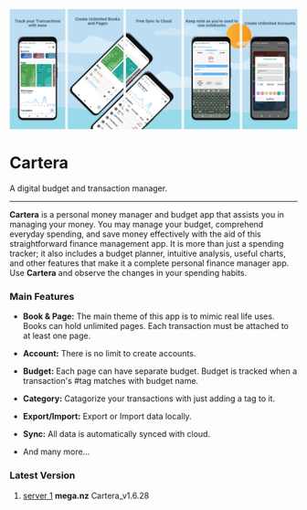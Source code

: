 ![Cartera](./images/Screenshot%202022-08-22%20at%2012-49-13%20https%20__previewed.app.png)

# Cartera

A digital budget and transaction manager.

---

**Cartera** is a personal money manager and budget app that assists you in managing your money. You may manage your budget, comprehend everyday spending, and save money effectively with the aid of this straightforward finance management app. It is more than just a spending tracker; it also includes a budget planner, intuitive analysis, useful charts, and other features that make it a complete personal finance manager app. Use **Cartera** and observe the changes in your spending habits.

### Main Features

- **Book & Page:** The main theme of this app is to mimic real life uses. Books can hold unlimited pages. Each transaction must be attached to at least one page. 

- **Account:** There is no limit to create accounts.

- **Budget:** Each page can have separate budget. Budget is tracked when a transaction's #tag matches with budget name.

- **Category:** Catagorize your transactions with just adding a tag to it.

- **Export/Import:** Export or Import data locally.

- **Sync:** All data is automatically synced with cloud.

- And many more...

### Latest Version

1. [server 1](https://mega.nz/file/L4J2TDJR#Vee3jVl_QankJDzNMSekFbVHrcCxi03LFY-2Ip25LuE) **mega.nz** Cartera_v1.6.28


